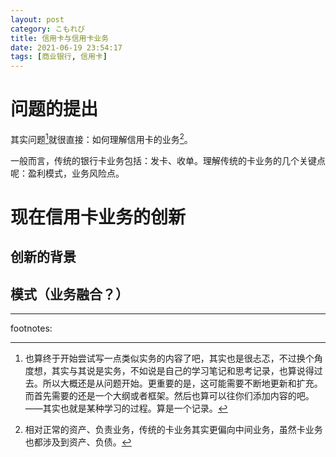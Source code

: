 ```yaml
---
layout: post
category: こもれび
title: 信用卡与信用卡业务
date: 2021-06-19 23:54:17
tags: [商业银行, 信用卡]
---
```


# 问题的提出

其实问题[^1]就很直接：如何理解信用卡的业务[^2]。

一般而言，传统的银行卡业务包括：发卡、收单。理解传统的卡业务的几个关键点呢：盈利模式，业务风险点。


# 现在信用卡业务的创新

## 创新的背景


## 模式（业务融合？）











------

footnotes:

[^1]: 也算终于开始尝试写一点类似实务的内容了吧，其实也是很忐忑，不过换个角度想，其实与其说是实务，不如说是自己的学习笔记和思考记录，也算说得过去。所以大概还是从问题开始。更重要的是，这可能需要不断地更新和扩充。而首先需要的还是一个大纲或者框架。然后也算可以往你们添加内容的吧。——其实也就是某种学习的过程。算是一个记录。 

[^2]: 相对正常的资产、负责业务，传统的卡业务其实更偏向中间业务，虽然卡业务也都涉及到资产、负债。





